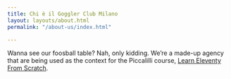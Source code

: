 ```yaml
---
title: Chi è il Goggler Club Milano
layout: layouts/about.html
permalink: "/about-us/index.html"

---
```

Wanna see our foosball table? Nah, only kidding. We’re a made-up
agency that are being used as the context for the Piccalilli course,
[Learn Eleventy From Scratch](https://piccalil.li/course/learn-eleventy-from-scratch/).